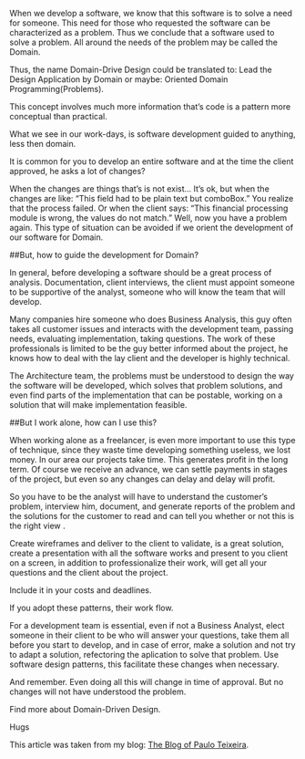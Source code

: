 When we develop a software, we know that this software is to solve a need for someone. This need for those who requested the software can be characterized as a problem. Thus we conclude that a software used to solve a problem. All around the needs of the problem may be called the Domain.

Thus, the name Domain-Drive Design could be translated to: Lead the Design Application by Domain or maybe: Oriented Domain Programming(Problems).

This concept involves much more information that’s code is a pattern more conceptual than practical.

What we see in our work-days, is software development guided to anything, less then domain.

It is common for you to develop an entire software and at the time the client approved, he asks a lot of changes?

When the changes are things that’s is not exist… It’s ok, but when the changes are like: “This field had to be plain text but comboBox.” You realize that the process failed. Or when the client says: “This financial processing module is wrong, the values ​​do not match.” Well, now you have a problem again.
This type of situation can be avoided if we orient the development of our software for Domain.

##But, how to guide the development for Domain?
 
In general, before developing a software should be a great process of analysis. Documentation, client interviews, the client must appoint someone to be supportive of the analyst, someone who will know the team that will develop.

Many companies hire someone who does Business Analysis, this guy often takes all customer issues and interacts with the development team, passing needs, evaluating implementation, taking questions. The work of these professionals is limited to be the guy better informed about the project, he knows how to deal with the lay client and the developer is highly technical.

The Architecture team, the problems must be understood to design the way the software will be developed, which solves that problem solutions, and even find parts of the implementation that can be postable, working on a solution that will make implementation feasible.

##But I work alone, how can I use this?
 
When working alone as a freelancer, is even more important to use this type of technique, since they waste time developing something useless, we lost money. In our area our projects take time. This generates profit in the long term. Of course we receive an advance, we can settle payments in stages of the project, but even so any changes can delay and delay will profit.

So you have to be the analyst will have to understand the customer’s problem, interview him, document, and generate reports of the problem and the solutions for the customer to read and can tell you whether or not this is the right view .

Create wireframes and deliver to the client to validate, is a great solution, create a presentation with all the software works and present to you client on a screen, in addition to professionalize their work, will get all your questions and the client about the project.

Include it in your costs and deadlines.

If you adopt these patterns, their work flow.

For a development team is essential, even if not a Business Analyst, elect someone in their client to be who will answer your questions, take them all before you start to develop, and in case of error, make a solution and not try to adapt a solution, refectoring the aplication to solve that problem. Use software design patterns, this facilitate these changes when necessary.

And remember. Even doing all this will change in time of approval. But no changes will not have understood the problem.

Find more about Domain-Driven Design.

Hugs

This article was taken from my blog: [The Blog of Paulo Teixeira](http://www.pauloteixeira.blog.br/site/en/content/2012/05/domain-driven-design/).
